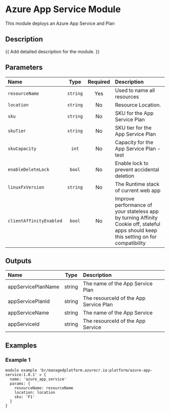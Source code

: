 # Azure App Service Module

This module deploys an Azure App Service and Plan

## Description

{{ Add detailed description for the module. }}

## Parameters

| Name                    | Type     | Required | Description                                                                                                                           |
| :---------------------- | :------: | :------: | :------------------------------------------------------------------------------------------------------------------------------------ |
| `resourceName`          | `string` | Yes      | Used to name all resources                                                                                                            |
| `location`              | `string` | No       | Resource Location.                                                                                                                    |
| `sku`                   | `string` | No       | SKU for the App Service Plan                                                                                                          |
| `skuTier`               | `string` | No       | SKU tier for the App Service Plan                                                                                                     |
| `skuCapacity`           | `int`    | No       | Capacity for the App Service Plan - test                                                                                              |
| `enableDeleteLock`      | `bool`   | No       | Enable lock to prevent accidental deletion                                                                                            |
| `linuxFxVersion`        | `string` | No       | The Runtime stack of current web app                                                                                                  |
| `clientAffinityEnabled` | `bool`   | No       | Improve performance of your stateless app by turning Affinity Cookie off, stateful apps should keep this setting on for compatibility |

## Outputs

| Name               | Type   | Description                            |
| :----------------- | :----: | :------------------------------------- |
| appServicePlanName | string | The name of the App Service Plan       |
| appServicePlanId   | string | The resourceId of the App Service Plan |
| appServiceName     | string | The name of the App Service            |
| appServiceId       | string | The resourceId of the App Service      |

## Examples

### Example 1

```bicep
module example 'br/managedplatform.azurecr.io:platform/azure-app-service:1.0.1' = {
  name: 'azure_app_service'
  params: {
    resourceName: resourceName
    location: location
    sku: 'F1'
  }
}
```